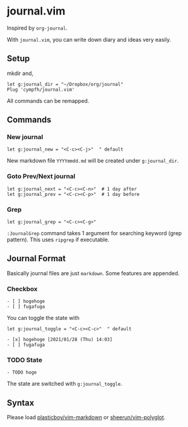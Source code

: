 # journal.vim

Inspired by `org-journal`.

With `journal.vim`, you can write down diary and ideas very easily.

## Setup

mkdir and,

```vim
let g:journal_dir = "~/Dropbox/org/journal"
Plug 'cympfh/journal.vim'
```

All commands can be remapped.

## Commands

### New journal

```vim
let g:journal_new = "<C-c><C-j>"  " default
```

New markdown file `YYYYmmdd.md` will be created under `g:journal_dir`.

### Goto Prev/Next journal

```vim
let g:journal_next = "<C-c><C-n>"  # 1 day after
let g:journal_prev = "<C-c><C-p>"  # 1 day before
```

### Grep

```vim
let g:journal_grep = "<C-c><C-g>"
```

`:JournalGrep` command takes 1 argument for searching keyword (grep pattern).
This uses `ripgrep` if executable.

## Journal Format

Basically journal files are just `markdown`.
Some features are appended.

### Checkbox

```
- [ ] hogehoge
- [ ] fugafuga
```

You can toggle the state with

```vim
let g:journal_toggle = "<C-c><C-c>"  " default
```

```
- [x] hogehoge [2021/01/28 (Thu) 14:03]
- [ ] fugafuga
```

### TODO State

```
- TODO hoge
```

The state are switched with `g:journal_toggle`.

## Syntax

Please load
[plasticboy/vim-markdown](https://github.com/plasticboy/vim-markdown) or
[sheerun/vim-polyglot](https://github.com/sheerun/vim-polyglot).
